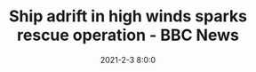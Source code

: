 ---
"title": "Ship adrift in high winds sparks rescue operation - BBC News"
"date": "2021-2-3 8:0:0"
"feed_name": "GOOGLENEWS"
"feed_website": "https://news.google.com/search?q=drilling%2Bincident&hl=en-US&gl=US&ceid=US:en"
"feed_rss": "https://news.google.com/rss/search?q=drilling%2Bincident&hl=en-US&gl=US&ceid=US:en"
"link": "https://www.bbc.com/news/uk-scotland-glasgow-west-55893181"
"file": "_posts/7d2237f5cdbb75d8581a06744ae938d50eec56ee.md"
"accident": "0"
"drilling": "0"
---